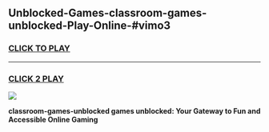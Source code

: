 
## Unblocked-Games-classroom-games-unblocked-Play-Online-#vimo3
<h3>
<a href="https://premium.freeplayer.one?title=classroom-games-unblocked&ref=27F">CLICK TO PLAY</a></h3>
<hr>

<h3>
<a href="https://premium.freeplayer.one?title=classroom-games-unblocked&ref=27F">CLICK 2 PLAY</a>
  
</h3>

<a href="https://premium.freeplayer.one?title=classroom-games-unblocked&ref=27F"><img src="https://clearcache.store/games.png"></a>


**classroom-games-unblocked games unblocked: Your Gateway to Fun and Accessible Online Gaming**
